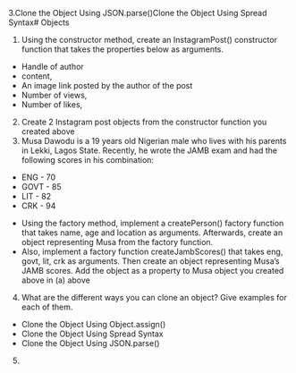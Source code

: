 3.Clone the Object Using JSON.parse()Clone the Object Using Spread Syntax# Objects

1. Using the constructor method, create an InstagramPost() constructor function that takes the properties below as arguments.

- Handle of author
- content,
- An image link posted by the author of the post
- Number of views,
- Number of likes,

2. Create 2 Instagram post objects from the constructor function you created above
3. Musa Dawodu is a 19 years old Nigerian male who lives with his parents in Lekki, Lagos State. Recently, he wrote the JAMB exam and had the following scores in his combination:

- ENG - 70
- GOVT - 85
- LIT - 82
- CRK - 94

* Using the factory method, implement a createPerson() factory function that takes name, age and location as arguments. Afterwards, create an object representing Musa from the factory function.
* Also, implement a factory function createJambScores() that takes eng, govt, lit, crk as arguments. Then create an object representing Musa’s JAMB scores. Add the object as a property to Musa object you created above in (a) above

4. What are the different ways you can clone an object? Give examples for each of them.

- Clone the Object Using Object.assign()
- Clone the Object Using Spread Syntax
- Clone the Object Using JSON.parse()
5. 